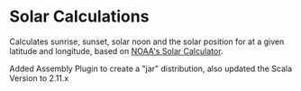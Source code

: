 # Solar Calculations

Calculates sunrise, sunset, solar noon and the solar position for at a given latitude and longitude, based on [NOAA's Solar Calculator](http://www.esrl.noaa.gov/gmd/grad/solcalc/).

Added Assembly Plugin to create a "jar" distribution, also updated the Scala Version to 2.11.x
